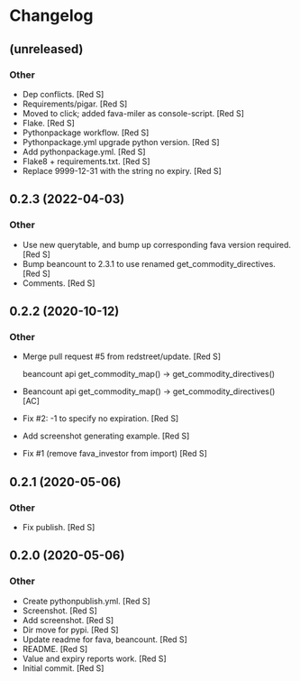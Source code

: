 # Changelog


## (unreleased)


### Other

- Dep conflicts. [Red S]
- Requirements/pigar. [Red S]
- Moved to click; added fava-miler as console-script. [Red S]
- Flake. [Red S]
- Pythonpackage workflow. [Red S]
- Pythonpackage.yml upgrade python version. [Red S]
- Add pythonpackage.yml. [Red S]
- Flake8 + requirements.txt. [Red S]
- Replace 9999-12-31 with the string no expiry. [Red S]

## 0.2.3 (2022-04-03)


### Other

- Use new querytable, and bump up corresponding fava version required. [Red S]
- Bump beancount to 2.3.1 to use renamed get_commodity_directives. [Red S]
- Comments. [Red S]

## 0.2.2 (2020-10-12)


### Other

- Merge pull request #5 from redstreet/update. [Red S]

  beancount api get_commodity_map() -> get_commodity_directives()
- Beancount api get_commodity_map() -> get_commodity_directives() [AC]
- Fix #2: -1 to specify no expiration. [Red S]
- Add screenshot generating example. [Red S]
- Fix #1 (remove fava_investor from import) [Red S]

## 0.2.1 (2020-05-06)


### Other

- Fix publish. [Red S]

## 0.2.0 (2020-05-06)


### Other

- Create pythonpublish.yml. [Red S]
- Screenshot. [Red S]
- Add screenshot. [Red S]
- Dir move for pypi. [Red S]
- Update readme for fava, beancount. [Red S]
- README. [Red S]
- Value and expiry reports work. [Red S]
- Initial commit. [Red S]

